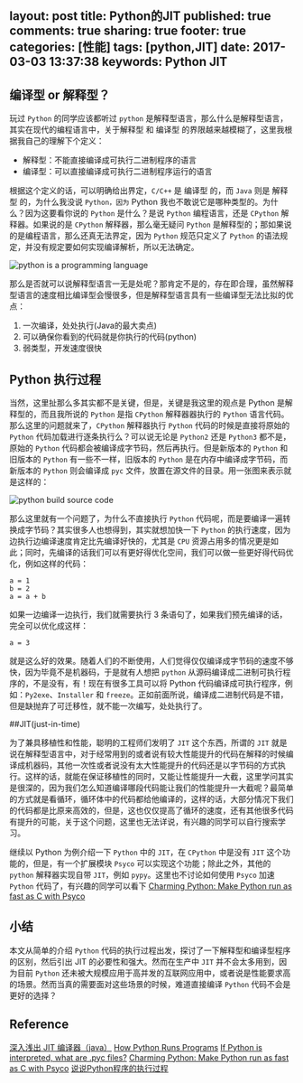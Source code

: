 layout: post
title: Python的JIT
published: true
comments: true
sharing: true
footer: true
categories: [性能]
tags: [python,JIT]
date: 2017-03-03 13:37:38
keywords: Python JIT
---

## 编译型 or 解释型？
玩过 `Python` 的同学应该都听过 `python` 是解释型语言，那么什么是解释型语言，其实在现代的编程语言中，关于解释型 和 编译型 的界限越来越模糊了，这里我根据我自己的理解下个定义：

* 解释型：不能直接编译成可执行二进制程序的语言
* 编译型：可以直接编译成可执行二进制程序运行的语言

根据这个定义的话，可以明确给出界定，`C/C++` 是 编译型 的，而 `Java` 则是 解释型 的，为什么我没说 `Python，因为` Python 我也不敢说它是哪种类型的。为什么？因为这要看你说的 `Python` 是什么？是说 `Python` 编程语言，还是 `CPython` 解释器。如果说的是 `CPython` 解释器，那么毫无疑问 `Python` 是解释型的；那如果说的是编程语言，那么还真无法界定，因为 `Python` 规范只定义了 `Python` 的语法规定，并没有规定要如何实现编译解析，所以无法确定。
<!-- more -->
![python is a programming language](https://ooo.0o0.ooo/2017/02/04/58959aaa98af7.jpg)

那么是否就可以说解释型语言一无是处呢？那肯定不是的，存在即合理，虽然解释型语言的速度相比编译型会慢很多，但是解释型语言具有一些编译型无法比拟的优点：

1. 一次编译，处处执行(Java的最大卖点)
1. 可以确保你看到的代码就是你执行的代码(python)
1. 弱类型，开发速度很快

## Python 执行过程

当然，这里扯那么多其实都不是关键，但是，关键是我这里的观点是 Python 是解释型的，而且我所说的 `Python` 是指 `CPython` 解释器器执行的 `Python` 语言代码。那么这里的问题就来了，`CPython` 解释器执行 `Python` 代码的时候是直接将原始的 `Python` 代码加载进行逐条执行么？可以说无论是 `Python2` 还是 `Python3` 都不是，原始的 `Python` 代码都会被编译成字节码，然后再执行。但是新版本的 `Python` 和旧版本的 `Python` 有一些不一样，旧版本的 `Python` 是在内存中编译成字节码，而新版本的 `Python` 则会编译成 `pyc` 文件，放置在源文件的目录。用一张图来表示就是这样的：

![python build source code](https://ooo.0o0.ooo/2017/02/04/58959ffd5678f.png)

那么这里就有一个问题了，为什么不直接执行 `Python` 代码呢，而是要编译一遍转换成字节码？其实很多人也想得到，其实就想加快一下 `Python` 的执行速度，因为边执行边编译速度肯定比先编译好快的，尤其是 `CPU` 资源占用多的情况更是如此；同时，先编译的话我们可以有更好得优化空间，我们可以做一些更好得代码优化，例如这样的代码：

```python3
a = 1
b = 2
a = a + b
```

如果一边编译一边执行，我们就需要执行 3 条语句了，如果我们预先编译的话，完全可以优化成这样：

```Python3
a = 3
```

就是这么好的效果。随着人们的不断使用，人们觉得仅仅编译成字节码的速度不够快，因为毕竟不是机器码，于是就有人想把 `python` 从源码编译成二进制可执行程序的，不是没有，有！现在有很多工具可以将 Python 代码编译成可执行程序，例如：`Py2exe`、`Installer` 和 `freeze`。正如前面所说，编译成二进制代码是不错，但是缺抛弃了可迁移性，就不能一次编写，处处执行了。

##JIT(just-in-time)

为了兼具移植性和性能，聪明的工程师们发明了 `JIT` 这个东西，所谓的 `JIT` 就是说在解释型语言中，对于经常用到的或者说有较大性能提升的代码在解释的时候编译成机器码，其他一次性或者说没有太大性能提升的代码还是以字节码的方式执行。这样的话，就能在保证移植性的同时，又能让性能提升一大截，这里学问其实是很深的，因为我们怎么知道编译哪段代码能让我们的性能提升一大截呢？最简单的方式就是看循环，循环体中的代码都给他编译的，这样的话，大部分情况下我们的代码都是比原来高效的，但是，这也仅仅提高了循环的速度，还有其他很多代码有提升的可能，关于这个问题，这里也无法详说，有兴趣的同学可以自行搜索学习。

继续以 Python 为例介绍一下 `Python` 中的 `JIT`，在 `CPython` 中是没有 `JIT` 这个功能的，但是，有一个扩展模块 `Psyco` 可以实现这个功能；除此之外，其他的 `python` 解释器实现自带 `JIT`，例如 `pypy`。这里也不讨论如何使用 `Psyco` 加速 `Python` 代码了，有兴趣的同学可以看下 [Charming Python: Make Python run as fast as C with Psyco](https://www.ibm.com/developerworks/library/l-psyco/)

## 小结

本文从简单的介绍 `Python` 代码的执行过程出发，探讨了一下解释型和编译型程序的区别，然后引出 JIT 的必要性和强大。然而在生产中 `JIT` 并不会太多用到，因为目前 `Python` 还未被大规模应用于高并发的互联网应用中，或者说是性能要求高的场景。然而当真的需要面对这些场景的时候，难道直接编译 `Python` 代码不会是更好的选择？


## Reference

[深入浅出 JIT 编译器（java）](https://www.ibm.com/developerworks/cn/java/j-lo-just-in-time/)
[How Python Runs Programs](http://www.devshed.com/c/a/python/how-python-runs-programs/)
[If Python is interpreted, what are .pyc files?](http://stackoverflow.com/questions/2998215/if-python-is-interpreted-what-are-pyc-files)
[Charming Python: Make Python run as fast as C with Psyco](https://www.ibm.com/developerworks/library/l-psyco/)
[说说Python程序的执行过程](http://www.cnblogs.com/kym/archive/2012/05/14/2498728.html)
